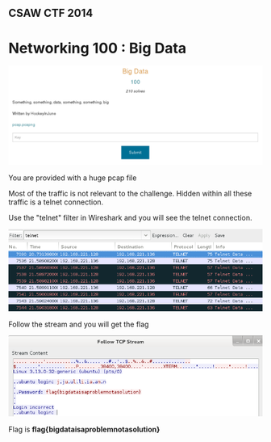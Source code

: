 ## CSAW CTF 2014
# Networking 100 : Big Data

![question](img/qn.png)

You are provided with a huge pcap file

Most of the traffic is not relevant to the challenge. Hidden within all these traffic is a telnet connection.

Use the "telnet" filter in Wireshark and you will see the telnet connection. 

![01](img/01.png)

Follow the stream and you will get the flag

![02](img/02.png)

Flag is **flag{bigdataisaproblemnotasolution}**

